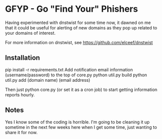 GFYP - Go "Find Your" Phishers
========
Having experimented with dnstwist for some time now, it dawned on me that it could be useful for alerting of new domains as they pop up related to your domains of interest. 

For more information on dnstwist, see https://github.com/elceef/dnstwist

Installation
----------------
pip install -r requirements.txt
Add notification email information (username/password) to the top of core.py
python util.py build
python util.py add (domain name) (email address)

Then just python core.py (or set it as a cron job) to start getting information reports hourly.

Notes
---------------

Yes I know some of the coding is horrible. I'm going to be cleaning it up sometime in the next few weeks here when I get some time, just wanting to share it for now.
